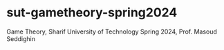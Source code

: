 # sut-gametheory-spring2024
Game Theory, Sharif University of Technology Spring 2024, Prof. Masoud Seddighin
